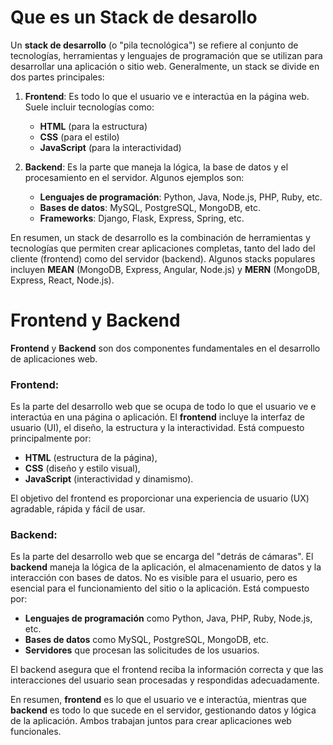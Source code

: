 # Que es un Stack de desarollo 

Un **stack de desarrollo** (o "pila tecnológica") se refiere al conjunto de tecnologías, herramientas y lenguajes de programación que se utilizan para desarrollar una aplicación o sitio web. Generalmente, un stack se divide en dos partes principales:

1. **Frontend**: Es todo lo que el usuario ve e interactúa en la página web. Suele incluir tecnologías como:
   - **HTML** (para la estructura)
   - **CSS** (para el estilo)
   - **JavaScript** (para la interactividad)

2. **Backend**: Es la parte que maneja la lógica, la base de datos y el procesamiento en el servidor. Algunos ejemplos son:
   - **Lenguajes de programación**: Python, Java, Node.js, PHP, Ruby, etc.
   - **Bases de datos**: MySQL, PostgreSQL, MongoDB, etc.
   - **Frameworks**: Django, Flask, Express, Spring, etc.

En resumen, un stack de desarrollo es la combinación de herramientas y tecnologías que permiten crear aplicaciones completas, tanto del lado del cliente (frontend) como del servidor (backend). Algunos stacks populares incluyen **MEAN** (MongoDB, Express, Angular, Node.js) y **MERN** (MongoDB, Express, React, Node.js).


# Frontend y Backend



**Frontend** y **Backend** son dos componentes fundamentales en el desarrollo de aplicaciones web.

### **Frontend**:
Es la parte del desarrollo web que se ocupa de todo lo que el usuario ve e interactúa en una página o aplicación. El **frontend** incluye la interfaz de usuario (UI), el diseño, la estructura y la interactividad. Está compuesto principalmente por:
- **HTML** (estructura de la página),
- **CSS** (diseño y estilo visual),
- **JavaScript** (interactividad y dinamismo).

El objetivo del frontend es proporcionar una experiencia de usuario (UX) agradable, rápida y fácil de usar.

### **Backend**:
Es la parte del desarrollo web que se encarga del "detrás de cámaras". El **backend** maneja la lógica de la aplicación, el almacenamiento de datos y la interacción con bases de datos. No es visible para el usuario, pero es esencial para el funcionamiento del sitio o la aplicación. Está compuesto por:
- **Lenguajes de programación** como Python, Java, PHP, Ruby, Node.js, etc.
- **Bases de datos** como MySQL, PostgreSQL, MongoDB, etc.
- **Servidores** que procesan las solicitudes de los usuarios.

El backend asegura que el frontend reciba la información correcta y que las interacciones del usuario sean procesadas y respondidas adecuadamente.

En resumen, **frontend** es lo que el usuario ve e interactúa, mientras que **backend** es todo lo que sucede en el servidor, gestionando datos y lógica de la aplicación. Ambos trabajan juntos para crear aplicaciones web funcionales.
